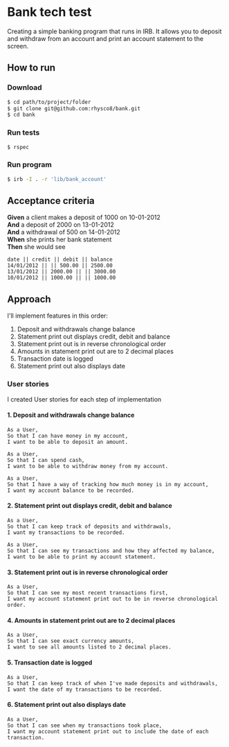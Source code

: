 # Bank tech test

Creating a simple banking program that runs in IRB. It allows you to deposit and withdraw from an account and print an account statement to the screen.

## How to run

### Download

```sh
$ cd path/to/project/folder
$ git clone git@github.com:rhysco8/bank.git
$ cd bank
```

### Run tests

```sh
$ rspec
```

### Run program

```sh
$ irb -I . -r 'lib/bank_account'
```

## Acceptance criteria

**Given** a client makes a deposit of 1000 on 10-01-2012  
**And** a deposit of 2000 on 13-01-2012  
**And** a withdrawal of 500 on 14-01-2012  
**When** she prints her bank statement  
**Then** she would see

```
date || credit || debit || balance
14/01/2012 || || 500.00 || 2500.00
13/01/2012 || 2000.00 || || 3000.00
10/01/2012 || 1000.00 || || 1000.00
```

## Approach

I'll implement features in this order:
1. Deposit and withdrawals change balance
2. Statement print out displays credit, debit and balance
3. Statement print out is in reverse chronological order
4. Amounts in statement print out are to 2 decimal places
5. Transaction date is logged
6. Statement print out also displays date

### User stories

I created User stories for each step of implementation

#### 1. Deposit and withdrawals change balance

```
As a User,
So that I can have money in my account,
I want to be able to deposit an amount.

As a User,
So that I can spend cash,
I want to be able to withdraw money from my account.

As a User,
So that I have a way of tracking how much money is in my account,
I want my account balance to be recorded.
```

#### 2. Statement print out displays credit, debit and balance

```
As a User,
So that I can keep track of deposits and withdrawals,
I want my transactions to be recorded.

As a User,
So that I can see my transactions and how they affected my balance,
I want to be able to print my account statement.
```

#### 3. Statement print out is in reverse chronological order

```
As a User,
So that I can see my most recent transactions first,
I want my account statement print out to be in reverse chronological order.
```

#### 4. Amounts in statement print out are to 2 decimal places

```
As a User,
So that I can see exact currency amounts,
I want to see all amounts listed to 2 decimal places.
```

#### 5. Transaction date is logged

```
As a User,
So that I can keep track of when I've made deposits and withdrawals,
I want the date of my transactions to be recorded.
```

#### 6. Statement print out also displays date

```
As a User,
So that I can see when my transactions took place,
I want my account statement print out to include the date of each transaction.
```

